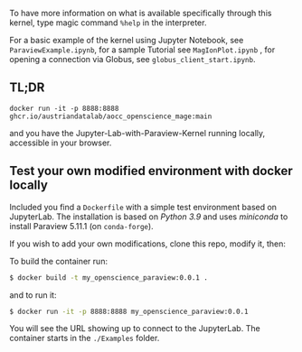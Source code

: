 
To have more information on what is available specifically through this kernel, type magic command `%help` in the interpreter.

For a basic example of the kernel using Jupyter Notebook, see `ParaviewExample.ipynb`, for a sample Tutorial see `MagIonPlot.ipynb` , for opening a connection via Globus, see `globus_client_start.ipynb`.

## TL;DR
```
docker run -it -p 8888:8888 ghcr.io/austriandatalab/aocc_openscience_mage:main
```

and you have the Jupyter-Lab-with-Paraview-Kernel running locally, accessible in your browser.


## Test your own modified environment with docker locally

Included you find a `Dockerfile` with a simple test environment based on JupyterLab. 
The installation is based on *Python 3.9* and uses *miniconda* to install Paraview 5.11.1 (on `conda-forge`).

If you wish to add your own modifications, clone this repo, modify it, then:

To build the container run:
```bash
$ docker build -t my_openscience_paraview:0.0.1 .
```
and to run it:
```bash
$ docker run -it -p 8888:8888 my_openscience_paraview:0.0.1
```
You will see the URL showing up to connect to the JupyterLab.
The container starts in the `./Examples` folder.
